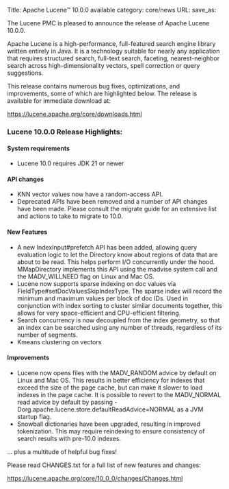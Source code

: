 Title: Apache Lucene™ 10.0.0 available
category: core/news
URL:
save_as:

The Lucene PMC is pleased to announce the release of Apache Lucene 10.0.0.

Apache Lucene is a high-performance, full-featured search engine library written entirely in Java. It is a technology suitable for nearly any application that requires structured search, full-text search, faceting, nearest-neighbor search across high-dimensionality vectors, spell correction or query suggestions.

This release contains numerous bug fixes, optimizations, and improvements, some of which are highlighted below. The release is available for immediate download at:

  <https://lucene.apache.org/core/downloads.html>

### Lucene 10.0.0 Release Highlights:

#### System requirements
 * Lucene 10.0 requires JDK 21 or newer

#### API changes
 * KNN vector values now have a random-access API.
 * Deprecated APIs have been removed and a number of API changes have been made. Please consult the migrate guide for an extensive list and actions to take to migrate to 10.0.

#### New Features
 * A new IndexInput#prefetch API has been added, allowing query evaluation logic to let the Directory know about regions of data that are about to be read. This helps perform I/O concurrently under the hood. MMapDirectory implements this API using the madvise system call and the MADV_WILLNEED flag on Linux and Mac OS.
 * Lucene now supports sparse indexing on doc values via FieldType#setDocValuesSkipIndexType. The sparse index will record the minimum and maximum values per block of doc IDs. Used in conjunction with index sorting to cluster similar documents together, this allows for very space-efficient and CPU-efficient filtering.
 * Search concurrency is now decoupled from the index geometry, so that an index can be searched using any number of threads, regardless of its number of segments.
 * Kmeans clustering on vectors

#### Improvements
 * Lucene now opens files with the MADV_RANDOM advice by default on Linux and Mac OS. This results in better efficiency for indexes that exceed the size of the page cache, but can make it slower to load indexes in the page cache. It is possible to revert to the MADV_NORMAL read advice by default by passing -Dorg.apache.lucene.store.defaultReadAdvice=NORMAL as a JVM startup flag.
 * Snowball dictionaries have been upgraded, resulting in improved tokenization. This may require reindexing to ensure consistency of search results with pre-10.0 indexes.

... plus a multitude of helpful bug fixes!


Please read CHANGES.txt for a full list of new features and changes:

  <https://lucene.apache.org/core/10_0_0/changes/Changes.html>
